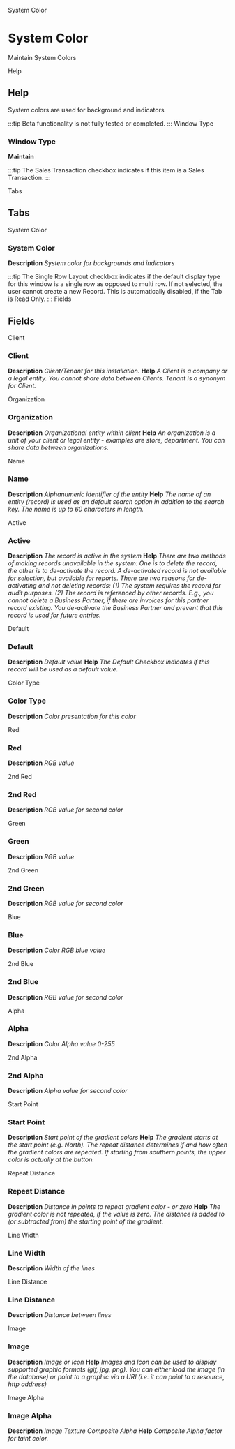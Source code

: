 
System Color
# System Color


Maintain System Colors

Help
## Help

System colors are used for background and indicators

:::tip
Beta functionality is not fully tested or completed.
:::
Window Type
### Window Type

**Maintain**

:::tip
The Sales Transaction checkbox indicates if this item is a Sales Transaction.
:::

Tabs
## Tabs


System Color
### System Color

**Description**
 *System color for backgrounds and indicators*

:::tip
The Single Row Layout checkbox indicates if the default display type for this window is a single row as opposed to multi row.
If not selected, the user cannot create a new Record.  This is automatically disabled, if the Tab is Read Only.
:::
Fields
## Fields


Client
### Client

**Description**
 *Client/Tenant for this installation.*
**Help**
 *A Client is a company or a legal entity. You cannot share data between Clients. Tenant is a synonym for Client.*

Organization
### Organization

**Description**
 *Organizational entity within client*
**Help**
 *An organization is a unit of your client or legal entity - examples are store, department. You can share data between organizations.*

Name
### Name

**Description**
 *Alphanumeric identifier of the entity*
**Help**
 *The name of an entity (record) is used as an default search option in addition to the search key. The name is up to 60 characters in length.*

Active
### Active

**Description**
 *The record is active in the system*
**Help**
 *There are two methods of making records unavailable in the system: One is to delete the record, the other is to de-activate the record. A de-activated record is not available for selection, but available for reports.
There are two reasons for de-activating and not deleting records:
(1) The system requires the record for audit purposes.
(2) The record is referenced by other records. E.g., you cannot delete a Business Partner, if there are invoices for this partner record existing. You de-activate the Business Partner and prevent that this record is used for future entries.*

Default
### Default

**Description**
 *Default value*
**Help**
 *The Default Checkbox indicates if this record will be used as a default value.*

Color Type
### Color Type

**Description**
 *Color presentation for this color*

Red
### Red

**Description**
 *RGB value*

2nd Red
### 2nd Red

**Description**
 *RGB value for second color*

Green
### Green

**Description**
 *RGB value*

2nd Green
### 2nd Green

**Description**
 *RGB value for second color*

Blue
### Blue

**Description**
 *Color RGB blue value*

2nd Blue
### 2nd Blue

**Description**
 *RGB value for second color*

Alpha
### Alpha

**Description**
 *Color Alpha value 0-255*

2nd Alpha
### 2nd Alpha

**Description**
 *Alpha value for second color*

Start Point
### Start Point

**Description**
 *Start point of the gradient colors*
**Help**
 *The gradient starts at the start point (e.g. North). The repeat distance determines if and how often the gradient colors are repeated.  If starting from southern points, the upper color is actually at the button.*

Repeat Distance
### Repeat Distance

**Description**
 *Distance in points to repeat gradient color - or zero*
**Help**
 *The gradient color is not repeated, if the value is zero. The distance is added to (or subtracted from) the starting point of the gradient.*

Line Width
### Line Width

**Description**
 *Width of the lines*

Line Distance
### Line Distance

**Description**
 *Distance between lines*

Image
### Image

**Description**
 *Image or Icon*
**Help**
 *Images and Icon can be used to display supported graphic formats (gif, jpg, png).
You can either load the image (in the database) or point to a graphic via a URI (i.e. it can point to a resource, http address)*

Image Alpha
### Image Alpha

**Description**
 *Image Texture Composite Alpha*
**Help**
 *Composite Alpha factor for taint color.*
